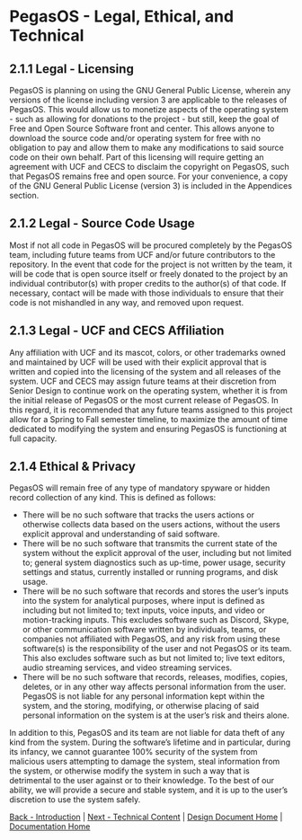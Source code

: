 # PegasOS - Legal, Ethical, and Technical

## 2.1.1 Legal - Licensing

PegasOS is planning on using the GNU General Public License, wherein any versions of the license including version 3 are applicable to the releases of PegasOS. This would allow us to monetize aspects of the operating system - such as allowing for donations to the project - but still, keep the goal of Free and Open Source Software front and center. This allows anyone to download the source code and/or operating system for free with no obligation to pay and allow them to make any modifications to said source code on their own behalf. Part of this licensing will require getting an agreement with UCF and CECS to disclaim the copyright on PegasOS, such that PegasOS remains free and open source. For your convenience, a copy of the GNU General Public License (version 3) is included in the Appendices section.

## 2.1.2 Legal - Source Code Usage

Most if not all code in PegasOS will be procured completely by the PegasOS team, including future teams from UCF and/or future contributors to the repository. In the event that code for the project is not written by the team, it will be code that is open source itself or freely donated to the project by an individual contributor(s) with proper credits to the author(s) of that code. If necessary, contact will be made with those individuals to ensure that their code is not mishandled in any way, and removed upon request.

## 2.1.3 Legal - UCF and CECS Affiliation

Any affiliation with UCF and its mascot, colors, or other trademarks owned and maintained by UCF will be used with their explicit approval that is written and copied into the licensing of the system and all releases of the system. UCF and CECS may assign future teams at their discretion from Senior Design to continue work on the operating system, whether it is from the initial release of PegasOS or the most current release of PegasOS. In this regard, it is recommended that any future teams assigned to this project allow for a Spring to Fall semester timeline, to maximize the amount of time dedicated to modifying the system and ensuring PegasOS is functioning at full capacity.

## 2.1.4 Ethical & Privacy

PegasOS will remain free of any type of mandatory spyware or hidden record collection of any kind. This is defined as follows:

- There will be no such software that tracks the users actions or otherwise collects data based on the users actions, without the users explicit approval and understanding of said software.
- There will be no such software that transmits the current state of the system without the explicit approval of the user, including but not limited to; general system diagnostics such as up-time, power usage, security settings and status, currently installed or running programs, and disk usage.
- There will be no such software that records and stores the user’s inputs into the system for analytical purposes, where input is defined as including but not limited to; text inputs, voice inputs, and video or motion-tracking inputs. This excludes software such as Discord, Skype, or other communication software written by individuals, teams, or companies not affiliated with PegasOS, and any risk from using these software(s) is the responsibility of the user and not PegasOS or its team. This also excludes software such as but not limited to; live text editors, audio streaming services, and video streaming services.
- There will be no such software that records, releases, modifies, copies, deletes, or in any other way affects personal information from the user. PegasOS is not liable for any personal information kept within the system, and the storing, modifying, or otherwise placing of said personal information on the system is at the user’s risk and theirs alone.

In addition to this, PegasOS and its team are not liable for data theft of any kind from the system. During the software’s lifetime and in particular, during its infancy, we cannot guarantee 100% security of the system from malicious users attempting to damage the system, steal information from the system, or otherwise modify the system in such a way that is detrimental to the user against or to their knowledge. To the best of our ability, we will provide a secure and stable system, and it is up to the user’s discretion to use the system safely.

[Back - Introduction](1_INTRODUCTION.md) | [Next - Technical Content](3_TECHNICAL_CONTENT.md) | 
[Design Document Home](DESIGN_DOCUMENT.md) | [Documentation Home](../README.md)